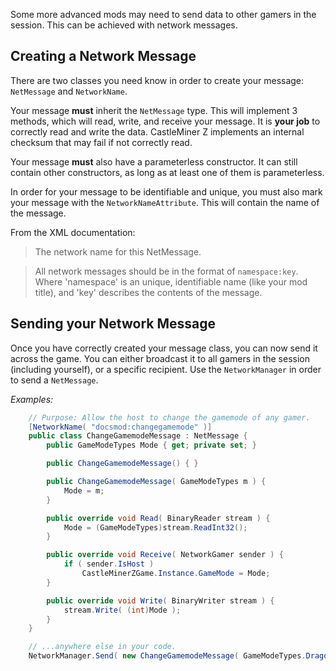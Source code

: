 Some more advanced mods may need to send data to other gamers in the session.
This can be achieved with network messages.

## Creating a Network Message

There are two classes you need know in order to create your message:
`NetMessage` and `NetworkName`.

Your message **must** inherit the `NetMessage` type. This will implement
3 methods, which will read, write, and receive your message. It is **your job**
to correctly read and write the data. CastleMiner Z implements an internal checksum
that may fail if not correctly read.

Your message **must** also have a parameterless constructor. It can still contain
other constructors, as long as at least one of them is parameterless.

In order for your message to be identifiable and unique, you must also mark your
message with the `NetworkNameAttribute`. This will contain the name of the message.

From the XML documentation:

> The network name for this NetMessage.

> All network messages should be in the format of `namespace:key`. Where 'namespace'
> is an unique, identifiable name (like your mod title), and 'key' describes the
> contents of the message.

## Sending your Network Message

Once you have correctly created your message class, you can now send it across the game.
You can either broadcast it to all gamers in the session (including yourself), or
a specific recipient. Use the `NetworkManager` in order to send a `NetMessage`.

_Examples:_

```csharp hl_lines="2 6 27"
    // Purpose: Allow the host to change the gamemode of any gamer.
    [NetworkName( "docsmod:changegamemode" )]
    public class ChangeGamemodeMessage : NetMessage {
        public GameModeTypes Mode { get; private set; }

        public ChangeGamemodeMessage() { }

        public ChangeGamemodeMessage( GameModeTypes m ) {
            Mode = m;
        }

        public override void Read( BinaryReader stream ) {
            Mode = (GameModeTypes)stream.ReadInt32();
        }

        public override void Receive( NetworkGamer sender ) {
            if ( sender.IsHost )
                CastleMinerZGame.Instance.GameMode = Mode;
        }

        public override void Write( BinaryWriter stream ) {
            stream.Write( (int)Mode );
        }
    }

    // ...anywhere else in your code.
    NetworkManager.Send( new ChangeGamemodeMessage( GameModeTypes.DragonEndurance ) );
```
